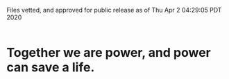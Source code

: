 Files vetted, and approved for public release as of Thu Apr  2 04:29:05 PDT 2020<br><br><h1>Together we are power, and power can save a life.</h1>
